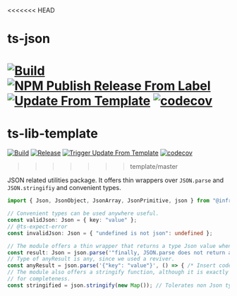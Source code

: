 <<<<<<< HEAD
# ts-json
[![Build](https://github.com/infrastructure-blocks/ts-json/actions/workflows/build.yml/badge.svg)](https://github.com/infrastructure-blocks/ts-json/actions/workflows/build.yml)
[![NPM Publish Release From Label](https://github.com/infrastructure-blocks/ts-json/actions/workflows/npm-publish-release-from-label.yml/badge.svg)](https://github.com/infrastructure-blocks/ts-json/actions/workflows/npm-publish-release-from-label.yml)
[![Update From Template](https://github.com/infrastructure-blocks/ts-json/actions/workflows/update-from-template.yml/badge.svg)](https://github.com/infrastructure-blocks/ts-json/actions/workflows/update-from-template.yml)
[![codecov](https://codecov.io/gh/infrastructure-blocks/ts-json/graph/badge.svg?token=vyI1qM1EZg)](https://codecov.io/gh/infrastructure-blocks/ts-json)
=======
# ts-lib-template
[![Build](https://github.com/infrastructure-blocks/ts-lib-template/actions/workflows/build.yml/badge.svg)](https://github.com/infrastructure-blocks/ts-lib-template/actions/workflows/build.yml)
[![Release](https://github.com/infrastructure-blocks/ts-lib-template/actions/workflows/release.yml/badge.svg)](https://github.com/infrastructure-blocks/ts-lib-template/actions/workflows/release.yml)
[![Trigger Update From Template](https://github.com/infrastructure-blocks/ts-lib-template/actions/workflows/trigger-update-from-template.yml/badge.svg)](https://github.com/infrastructure-blocks/ts-lib-template/actions/workflows/trigger-update-from-template.yml)
[![codecov](https://codecov.io/gh/infrastructure-blocks/ts-lib-template/graph/badge.svg?token=vyI1qM1EZg)](https://codecov.io/gh/infrastructure-blocks/ts-lib-template)
>>>>>>> template/master

JSON related utilities package. It offers thin wrappers over `JSON.parse` and `JSON.stringifiy` and convenient types.

```typescript
import { Json, JsonObject, JsonArray, JsonPrimitive, json } from "@infra-blocks/json";

// Convenient types can be used anywhere useful.
const validJson: Json = { key: "value" };
// @ts-expect-error
const invalidJson: Json = { "undefined is not json": undefined };

// The module offers a thin wrapper that returns a type Json value when parse is used without revivers.
const result: Json = json.parse('"finally, JSON.parse does not return any anymore"');
// Type of anyResult is any, since we used a reviver.
const anyResult = json.parse('{"key": "value"}', () => { /* Insert code here */ });
// The module also offers a stringify function, although it is exactly the same as JSON.stringify. It's mostly
// for completeness.
const stringified = json.stringify(new Map()); // Tolerates non Json typed object, just like the original function.
```
